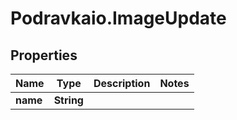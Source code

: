 # Podravkaio.ImageUpdate

## Properties
Name | Type | Description | Notes
------------ | ------------- | ------------- | -------------
**name** | **String** |  | 


